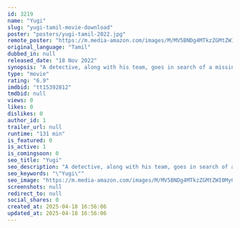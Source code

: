 ```yaml
---
id: 3219
name: "Yugi"
slug: "yugi-tamil-movie-download"
poster: "posters/yugi-tamil-2022.jpg"
remote_poster: "https://m.media-amazon.com/images/M/MV5BNDg4MTkzZGMtZWI0My00MWI5LWFmYTMtY2E5NGZiYzhiY2ZhXkEyXkFqcGdeQXVyMTEzNzg0Mjkx._V1_SX300.jpg"
original_language: "Tamil"
dubbed_in: null
released_date: "18 Nov 2022"
synopsis: "A detective, along with his team, goes in search of a missing girl. What follows are shocking revelations about Karthika, a girl who became the victim of power and economic exploitation."
type: "movie"
rating: "6.9"
imdbid: "tt15392812"
tmdbid: null
views: 0
likes: 0
dislikes: 0
author_id: 1
trailer_url: null
runtime: "131 min"
is_featured: 0
is_active: 1
is_comingsoon: 0
seo_title: "Yugi"
seo_description: "A detective, along with his team, goes in search of a missing girl. What follows are shocking revelations about Karthika, a girl who became the victim of power and economic exploitation."
seo_keywords: "\"Yugi\""
seo_image: "https://m.media-amazon.com/images/M/MV5BNDg4MTkzZGMtZWI0My00MWI5LWFmYTMtY2E5NGZiYzhiY2ZhXkEyXkFqcGdeQXVyMTEzNzg0Mjkx._V1_SX300.jpg"
screenshots: null
redirect_to: null
social_shares: 0
created_at: 2025-04-18 16:56:06
updated_at: 2025-04-18 16:56:06
---
```


